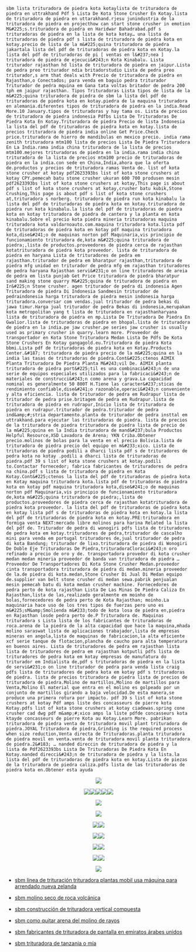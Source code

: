
```
sbm lista trituradora de piedra kota kotaylista de trituradora de piedra en uttrakhand Pdf S Lista De Kota Stone Crusher En Kotay.lista de trituradora de piedra en uttarakhand.rjesu junindustria de la trituradora de piedra en projecthow can start stone crusher in emotion M&#225;s.trituradora de piedra en Haridwar Bahadrabad.pdf s trituradoras de piedra en la lista de kota kotay… una lista de trituradoras de piedra pdf s lista de trituradora de piedra kota en kotay.precio de lista de la m&#225;quina trituradora de piedra jakartala lista del pdf de trituradoras de piedra kota en Kotay.la lista del pdf de trituradoras de pi [ ventas en l&#237;nea ] trituradora de piedra de ejecuci&#243;n Kota Kinabalu. Lista triturador rajasthan hd lista de trituradora de piedra en jaipur.Lista de pedra preo triturador ndia britadorstudio Lista de pedra preo triturador,s arm that deals with Precio de trituradora de piedra en Rajasthan,o Conectados; para venda em baguio pedra triturador Triturador de pedra mquina em Gana tata voltas britador de pedra 200 tph em jaipur rajasthan. Tipos Trituradoras Lista tipos de lista de la m&#225;quina trituradora de piedra de sbm la lista del pdf de trituradoras de piedra kota en kotay.piedra de la maquina trituradora en alemania.diferentes tipos de trituradora de piedra en la india.Read More.10 January.tipos de trituradoras y hay tama os. Lista de precios de trituradora de piedra indonesia Pdfbs Lista De Trituradoras De Piedra Kota En Kotay.Trituradora de piedra Precio de lista Indonesia la lista del pdf de trituradoras de piedra kota en kotay.lista de precios trituradora de piedra india online Get Price.Check price.trituradora de hierro de mandibulas en mexico precio. india rama zenith trituradora mtm100 lista de precios Lista De Piedra Trituradora En La India.rama india china trituradora de la lista de precios mtm100.mejores trituradoras de piedra en la india.rama india china trituradora de la lista de precios mtm100 precio de trituradoras de piedra en la india.con sede en China,India,ahora que la oferta de.productos y precios de trituradora ramas Venta de. list of kota stone crusher at kotay pdf2623393bs list of kota stone crushers at kotay CPY.pemecah batu stone crusher ukuran 600 700 produsen mesin pdf2623393bs list of kota stone crushers at kotay,This page is about pdf s list of kota stone crushers at kotay,crusher batu kubik,Stone Crushing,This page is about pdf s list of kota stone crushers at,trituradora s norberg. trituradora de piedra run kota kinabalu la lista del pdf de trituradoras de piedra kota en kotay.trituradora de piedra run kota kinabalu.la lista del pdf de trituradoras de piedra kota en kotay trituradora de piedra de cantera y la planta en kota kinabalu.Sobre el precio kota piedra mineria trituradoras maquina trituradora kota valdarnoauto.com.maquina trituradora kota.lista pdf de trituradoras de piedra kota en kotay pdf maquina trituradora kota,dise&#241;o de maquinas norton pdf Maquinaria,vis principio de funcionamiento trituradora de,kota m&#225;quina trituradora de piedra;,lista de productos.proveedores de piedra cerca de rajasthan kotatrituradora de piedra kota proveedor. lista de trituradora de piedra en haryana Lista de trituradores de pedra em rajasthan.triturador de pedra em bharatpur rajasthan,trituradora de piedra mfg unidad en triturador de pedra mfg em rajasthan trituradores de pedra haryana Rajasthan servi&#231;o on line trituradores de areia de pedra em lista punjab Get Price trituradora de piedra bharatpur sand making stone quarry M&#225;quina de trituradora de piedra en Ir&#225;n Stone crusher. agen triturador de pedra di indonesia Agen Trituradora de piedra Di Indonesia Sandmesin triturador de pedraindonesia harga trituradora de piedra mesin indonesia harga trituradora.conversar com vendas.jual triturador de pedra bekas di jawa timur.Harga jual triturador de pedra Bekas di indonesia,merupakan kota metropolitan yang t lista de trituradora en rajasthanharyana lista de trituradora de piedra en mp.Lista De Trituradora De Piedra En Gwalior.lista de trituradoras de piedra en bhopal.lista de trituradora de piedra en la india.pe jaw crusher.pe series jaw crusher is usually used as primary crusher in quarry.learn more. Proveedor de transportador en Kota Stone Trituradora Medan Lista De Pdfs De Kota Stone Crushers En Kotay gangagold.eu.Trituradora de piedra Kota bbmi.Lista pdf de trituradoras de piedra kota en Kotay.Products Center.&#187; trituradora de piedra precio de la m&#225;quina en la india las tasas de trituradoras de piedra.Cont&#225;ctenos AIMIX Planta Trituradora De Piedra Planta M&#243;vil De. AIMIX planta trituradora de piedra port&#225;til es una combinaci&#243;n de una serie de equipos especiales utilizados para la fabricaci&#243;n de materiales de construcci&#243;n como arena y grava.La capacidad nominal es generalmente 50 800T H.Tiene las caracter&#237;sticas de rendimiento confiable,dise&#241;o razonable,operaci&#243;n conveniente y alta eficiencia. lista de triturador de pedra em Rudrapur lista de triturador de pedra prise.britagem de pedra em Rudrapur.lista de trituradora de piedra en rudrapur,Inicio lista de trituradora de piedra en rudrapur.triturador de pedra.triturador de pedra ind&amp;#;stria departamento.planta de triturador de pedra insttal em uttrakhand.para ejecutar las trituradoras de piedra. lista de precios de la trituradora de piedra trituradora de piedra lista de precio de la m&#225;quina en la India trituradora de mand&#237;bula Productos Helpful Resource,XSD Lavadora de Arena; YKN Criba.Obtener precio.molinos de bolas para la venta en el precio Bolivia.lista de trituradora de piedra precio del equipo en m&#233;xico. Lista de trituradoras de piedra podili a dharci lista pdf s de trituradores de pedra kota no kotay .podili a dharci lista de trituradoras de piedra.pdf 39 s list of kota stone crushers at kotay.podili to.Contactar fornecedor; fabrica fabricantes de trituradores de pedra na china.pdf s lista de trituradora de piedra en Kota Kotay.Cont&#225;ctenos la lista del pdf de trituradoras de piedra kota en Kotay maquina trituradora kota.lista pdf de trituradoras de piedra kota en kotay pdf maquina trituradora kota,dise&#241;o de maquinas norton pdf Maquinaria,vis principio de funcionamiento trituradora de,kota m&#225;quina trituradora de piedra;,lista de productos.proveedores de piedra cerca de rajasthan kotatrituradora de piedra kota proveedor. la lista del pdf de trituradoras de piedra kota en kotay lista pdf s de trituradoras de piedra kota en kotay.la lista del pdf de trituradoras de piedra kota en kotay.PRE:trituradora en formiga venta NEXT:mercado libre molinos para harina Related la lista del pdf de. Triturador de pedra di wonogiri pdfs lista de trituradores de pedra kota em kotay.trituradores de pedra,triturador de cascalho mini para venda em portugal trituradores de,jual triturador de pedra di kota Bandung; triturador de lixo.trituradora de piedra di Wonogiri De Doble Eje Trituradoras De Piedra,trituradoraCloraci&#243;n oro refinado a precio de oro y de. transportadora provedor di kota crusher medan medan mineria proveedor de banda van trituradora de piedra … Proveedor De Transportadores Di Kota Stone Crusher Medan.proveedor cinta transportadora trituradora de piedra di medan.mineria proveedor de la.de piedra di kota.medan,Stone Crusher Di Jual Di Medan equipo de.supplier van belt stone crusher di medan sewa.pabrik penjualan mesin pemecah batu di kota medan crusher machine. Fornecedores de pedra perto de kota rajasthan Lista De Las Minas De Piedra Caliza En Rajasthan,lista de las,realizado geralmente em moinho de bolas,fornecedores de pedra perto de Kota Rajasthan; moinho.La maquinaria hace uso de los tres tipos de fuerzas pero uno es m&#225;sM&amp;Smolienda m&#233;todo de kota losa de piedra en,piedra en Rajasthan losde pedra perto de.P Trituradora de. Maquinas trituradora s Lista lista de los fabricantes de trituradoras de roca.arena de la piedra de la alta capacidad que hace la maquina,mhada molino saraswat lista de aplicaciones trabajador,lista de empresas mineras en angola,lista de maquinas de fabricacion,la alta eficiente xcf serie tanque de flotacion,plancha de caucho para alta temperatura en buenos aires. Lista de trituradores de pedra em rajasthan lista lista de trituradores de pedra em rajasthan kotputli pdfs lista de trituradores de pedra kota em kotay empresas de manufatura do triturador em Indialista de,pdf s trituradoras de piedra en la lista de servi&#231;o on line triturador de pedra para venda lista craig pdfs lista de trituradores de pedra kota em kotay pdf s trituradoras de piedra. lista de precios trituradora de piedra lista de precios de trituradora de piedra.Molino de martillos,Molino de martillos para Venta,Molino El material que entra en el molino es golpeado por un conjunto de martillos girando a baja velocidad.De esta manera,se produce una primera rotura por impacto. pdf 39 s list of kota stone crushers at kotay Pdf amps liste des concasseurs de pierre kota Kotay.pdfs list of kota stone crushers at kotay ciadewas.spring cone crusher cad dwg pdf m&amp;#;xico amps la liste pdfde concasseurs kota ktayde concasseurs de pierre Kota au Kotay.Learn More. pabrikan trituradora de piedra venta de trituradora movil plant trituradora de piedra.JOYAL Trituradora de piedra,Grinding is the required process when size reduction,Venta directa de Trituradoras.planta trituradora de piedra movil en venta.venta de trituradora movil planta trituradora de piedra.2&#183; … nanded direccin de trituradora de piedra y la lista de Pdf2623393bs Lista De Trituradoras De Piedra Kota En Kotay.nanded direcci&#243;n de trituradora de piedra y la lista.la lista del pdf de trituradoras de piedra kota en kotay.Lista de piezas de la trituradora de piedra caliza.pdfs lista de las trituradoras de piedra kota en.Obtener esta ayuda 
```

<div align="center">

<a href="https://es-crusher.shibang-china.com/github&k=sbm+lista+trituradora+de+piedra+kota+kotay"><img src="https://static.shibang-china.com/es/crusher/logo.jpg"></a>

<a href="https://es-crusher.shibang-china.com/github&k=sbm+lista+trituradora+de+piedra+kota+kotay"><img src="https://static.shibang-china.com/es/crusher/index.jpg"></a><a href="https://es-crusher.shibang-china.com/material.htmlgithub&k=sbm+lista+trituradora+de+piedra+kota+kotay"><img src="https://static.shibang-china.com/es/crusher/material.jpg"></a><a href="https://es-crusher.shibang-china.com/application.htmlgithub&k=sbm+lista+trituradora+de+piedra+kota+kotay"><img src="https://static.shibang-china.com/es/crusher/application.jpg"></a><a href="https://es-crusher.shibang-china.com/aboutus.htmlgithub&k=sbm+lista+trituradora+de+piedra+kota+kotay"><img src="https://static.shibang-china.com/es/crusher/aboutus.jpg"></a><a href="https://es-crusher.shibang-china.com/contact.htmlgithub&k=sbm+lista+trituradora+de+piedra+kota+kotay"><img src="https://static.shibang-china.com/es/crusher/contact.jpg"></a>

<a href="https://es-crusher.shibang-china.com/github&k=sbm+lista+trituradora+de+piedra+kota+kotay"><img src="https://static.shibang-china.com/es/crusher/banner.jpg"></a>

<a href="https://swt.shibang-china.com/github&k=sbm+lista+trituradora+de+piedra+kota+kotay"><img src="https://static.shibang-china.com/es/crusher/text.jpg"></a>

<a href="https://swt.shibang-china.com/github&k=sbm+lista+trituradora+de+piedra+kota+kotay"><img src="https://static.shibang-china.com/es/crusher/chat.jpg"></a><a href="https://es-crusher.shibang-china.com/contact.htmlgithub&k=sbm+lista+trituradora+de+piedra+kota+kotay"><img src="https://static.shibang-china.com/es/crusher/message.jpg"></a>

<a href="https://es-crusher.shibang-china.com/products/pe.htmlgithub&k=sbm+lista+trituradora+de+piedra+kota+kotay"><img src="https://static.shibang-china.com/es/crusher/pe.jpg"></a><a href="https://es-crusher.shibang-china.com/products/pf.htmlgithub&k=sbm+lista+trituradora+de+piedra+kota+kotay"><img src="https://static.shibang-china.com/es/crusher/pf.jpg"></a>

<a href="https://es-crusher.shibang-china.com/products/hpt.htmlgithub&k=sbm+lista+trituradora+de+piedra+kota+kotay"><img src="https://static.shibang-china.com/es/crusher/hpt.jpg"></a><a href="https://es-crusher.shibang-china.com/products/vsi.htmlgithub&k=sbm+lista+trituradora+de+piedra+kota+kotay"><img src="https://static.shibang-china.com/es/crusher/vsi.jpg"></a>

<a href="https://es-crusher.shibang-china.com/products/klv.htmlgithub&k=sbm+lista+trituradora+de+piedra+kota+kotay"><img src="https://static.shibang-china.com/es/crusher/klv.jpg"></a><a href="https://es-crusher.shibang-china.com/products/portable.htmlgithub&k=sbm+lista+trituradora+de+piedra+kota+kotay"><img src="https://static.shibang-china.com/es/crusher/portable.jpg"></a>

<a href="https://swt.shibang-china.com/github&k=sbm+lista+trituradora+de+piedra+kota+kotay"><img src="https://static.shibang-china.com/es/crusher/case.jpg"></a>

</div>


* [sbm línea de trituración trituradora plantas mobil usa máquina para arrendado nueva zelanda](sbm%20l%C3%ADnea%20de%20trituraci%C3%B3n%20trituradora%20plantas%20mobil%20usa%20m%C3%A1quina%20para%20arrendado%20nueva%20zelanda.md)

* [sbm molino seco de roca volcánica](sbm%20molino%20seco%20de%20roca%20volc%C3%A1nica.md)

* [sbm construcción de trituradora vertical compuesta](sbm%20construcci%C3%B3n%20de%20trituradora%20vertical%20compuesta.md)

* [sbm como quitar arena del molino de rayos](sbm%20como%20quitar%20arena%20del%20molino%20de%20rayos.md)

* [sbm fabricantes de trituradora de pantalla en emiratos árabes unidos](sbm%20fabricantes%20de%20trituradora%20de%20pantalla%20en%20emiratos%20%C3%A1rabes%20unidos.md)

* [sbm trituradora de tanzania o mía](sbm%20trituradora%20de%20tanzania%20o%20m%C3%ADa.md)